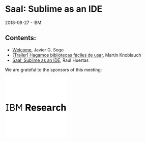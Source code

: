 # SaaI: Sublime as an IDE
2018-09-27 - IBM

## Contents:
- [Welcome](welcome.pdf), Javier G. Sogo
- [[Trailer] Hagamos bibliotecas fáciles de usar](), Martín Knoblauch
- [SaaI: Sublime as an IDE](), Raúl Huertas

We are grateful to the sponsors of this meeting:  

<img src="../assets/sponsor-logos/ibm_research.jpg" alt="IBM Research" width="200"/>
